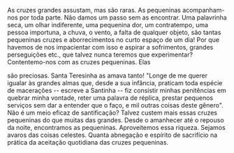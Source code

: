 
As cruzes grandes assustam, mas são raras. As pequeninas acompanham-nos por toda parte. Não damos um passo sem as encontrar. Uma palavrinha seca, um olhar indiferente, uma pequenina dor, um contratempo, uma pessoa importuna, a chuva, o vento, a falta de qualquer objeto, são tantas pequeninas cruzes e aborrecimentos no curto espaço de um dia! Por que havemos de nos impacientar com isso e aspirar a sofrimentos, grandes perseguições etc., que talvez nunca teremos que experimentar? Contentemo-nos com as cruzes pequeninas. Elas

são preciosas. Santa Teresinha as amava tanto! "Longe de me querer igualar às grandes almas que, desde a sua infância, praticam toda espécie de macerações -- escreve a Santinha -- fiz consistir minhas penitências em quebrar minha vontade, reter uma palavra de réplica, prestar pequenos serviços sem dar a entender que o faço, e mil outras coisas deste gênero". Não é um meio eficaz de santificação? Talvez custem mais essas cruzes pequeninas do que muitas das grandes. Desde o amanhecer até o repouso da noite, encontramos as pequeninas. Aproveitemos essa riqueza. Sejamos avaros das coisas celestes. Quanta abnegação e espírito de sacrifício na prática da aceitação quotidiana das cruzes pequeninas.

